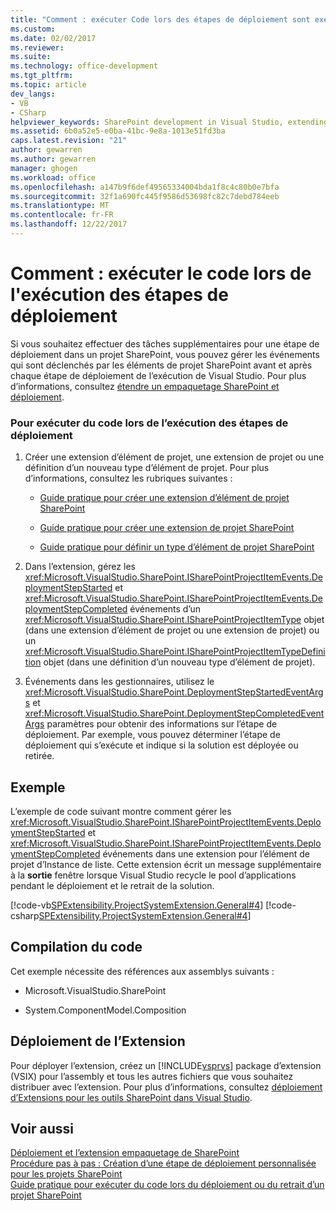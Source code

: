 ```yaml
---
title: "Comment : exécuter Code lors des étapes de déploiement sont exécutées | Documents Microsoft"
ms.custom: 
ms.date: 02/02/2017
ms.reviewer: 
ms.suite: 
ms.technology: office-development
ms.tgt_pltfrm: 
ms.topic: article
dev_langs:
- VB
- CSharp
helpviewer_keywords: SharePoint development in Visual Studio, extending deployment
ms.assetid: 6b0a52e5-e0ba-41bc-9e8a-1013e51fd3ba
caps.latest.revision: "21"
author: gewarren
ms.author: gewarren
manager: ghogen
ms.workload: office
ms.openlocfilehash: a147b9f6def49565334004bda1f8c4c80b0e7bfa
ms.sourcegitcommit: 32f1a690fc445f9586d53698fc82c7debd784eeb
ms.translationtype: MT
ms.contentlocale: fr-FR
ms.lasthandoff: 12/22/2017
---
```

# <a name="how-to-run-code-when-deployment-steps-are-executed"></a>Comment : exécuter le code lors de l'exécution des étapes de déploiement
  Si vous souhaitez effectuer des tâches supplémentaires pour une étape de déploiement dans un projet SharePoint, vous pouvez gérer les événements qui sont déclenchés par les éléments de projet SharePoint avant et après chaque étape de déploiement de l’exécution de Visual Studio. Pour plus d’informations, consultez [étendre un empaquetage SharePoint et déploiement](../sharepoint/extending-sharepoint-packaging-and-deployment.md).  
  
### <a name="to-run-code-when-deployment-steps-are-executed"></a>Pour exécuter du code lors de l’exécution des étapes de déploiement  
  
1.  Créer une extension d’élément de projet, une extension de projet ou une définition d’un nouveau type d’élément de projet. Pour plus d’informations, consultez les rubriques suivantes :  
  
    -   [Guide pratique pour créer une extension d’élément de projet SharePoint](../sharepoint/how-to-create-a-sharepoint-project-item-extension.md)  
  
    -   [Guide pratique pour créer une extension de projet SharePoint](../sharepoint/how-to-create-a-sharepoint-project-extension.md)  
  
    -   [Guide pratique pour définir un type d’élément de projet SharePoint](../sharepoint/how-to-define-a-sharepoint-project-item-type.md)  
  
2.  Dans l’extension, gérez les <xref:Microsoft.VisualStudio.SharePoint.ISharePointProjectItemEvents.DeploymentStepStarted> et <xref:Microsoft.VisualStudio.SharePoint.ISharePointProjectItemEvents.DeploymentStepCompleted> événements d’un <xref:Microsoft.VisualStudio.SharePoint.ISharePointProjectItemType> objet (dans une extension d’élément de projet ou une extension de projet) ou un <xref:Microsoft.VisualStudio.SharePoint.ISharePointProjectItemTypeDefinition> objet (dans une définition d’un nouveau type d’élément de projet).  
  
3.  Événements dans les gestionnaires, utilisez le <xref:Microsoft.VisualStudio.SharePoint.DeploymentStepStartedEventArgs> et <xref:Microsoft.VisualStudio.SharePoint.DeploymentStepCompletedEventArgs> paramètres pour obtenir des informations sur l’étape de déploiement. Par exemple, vous pouvez déterminer l’étape de déploiement qui s’exécute et indique si la solution est déployée ou retirée.  
  
## <a name="example"></a>Exemple  
 L’exemple de code suivant montre comment gérer les <xref:Microsoft.VisualStudio.SharePoint.ISharePointProjectItemEvents.DeploymentStepStarted> et <xref:Microsoft.VisualStudio.SharePoint.ISharePointProjectItemEvents.DeploymentStepCompleted> événements dans une extension pour l’élément de projet d’Instance de liste. Cette extension écrit un message supplémentaire à la **sortie** fenêtre lorsque Visual Studio recycle le pool d’applications pendant le déploiement et le retrait de la solution.  
  
 [!code-vb[SPExtensibility.ProjectSystemExtension.General#4](../sharepoint/codesnippet/VisualBasic/projectsystemexamples/extension/handledeploymentstepevents.vb#4)]
 [!code-csharp[SPExtensibility.ProjectSystemExtension.General#4](../sharepoint/codesnippet/CSharp/projectsystemexamples/extension/handledeploymentstepevents.cs#4)]  
  
## <a name="compiling-the-code"></a>Compilation du code  
 Cet exemple nécessite des références aux assemblys suivants :  
  
-   Microsoft.VisualStudio.SharePoint  
  
-   System.ComponentModel.Composition  
  
## <a name="deploying-the-extension"></a>Déploiement de l’Extension  
 Pour déployer l’extension, créez un [!INCLUDE[vsprvs](../sharepoint/includes/vsprvs-md.md)] package d’extension (VSIX) pour l’assembly et tous les autres fichiers que vous souhaitez distribuer avec l’extension. Pour plus d’informations, consultez [déploiement d’Extensions pour les outils SharePoint dans Visual Studio](../sharepoint/deploying-extensions-for-the-sharepoint-tools-in-visual-studio.md).  
  
## <a name="see-also"></a>Voir aussi  
 [Déploiement et l’extension empaquetage de SharePoint](../sharepoint/extending-sharepoint-packaging-and-deployment.md)   
 [Procédure pas à pas : Création d’une étape de déploiement personnalisée pour les projets SharePoint](../sharepoint/walkthrough-creating-a-custom-deployment-step-for-sharepoint-projects.md)   
 [Guide pratique pour exécuter du code lors du déploiement ou du retrait d’un projet SharePoint](../sharepoint/how-to-run-code-when-a-sharepoint-project-is-deployed-or-retracted.md)  
  
  